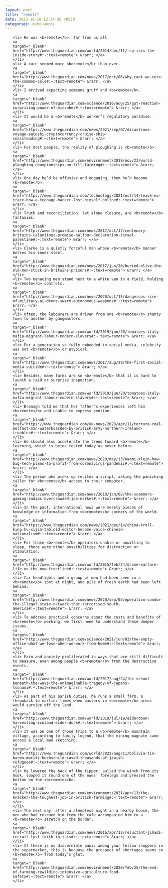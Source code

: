 ```yaml
---
layout: post
title: "remote"
date: 2023-10-10 12:34:56 +0530
categories: auto-words
---
```

<ol>

    <li> He was <b>remote</b>, far from us all.
    <a 
    target="_blank" 
    href="http://www.theguardian.com/world/2014/dec/11/-sp-isis-the-inside-story#:~:text=remote"> &rarr; </a>
    </li>
    <li> A cure seemed more <b>remote</b> than ever.
    <a 
    target="_blank" 
    href="http://www.theguardian.com/news/2017/oct/06/why-cant-we-cure-the-common-cold#:~:text=remote"> &rarr; </a>
    </li>
    <li> I arrived expecting someone gruff and <b>remote</b>.
    <a 
    target="_blank" 
    href="http://www.theguardian.com/science/2016/aug/25/gut-reaction-surprising-power-of-microbes#:~:text=remote"> &rarr; </a>
    </li>
    <li> It would be a <b>remote</b> worker’s regulatory paradise.
    <a 
    target="_blank" 
    href="https://www.theguardian.com/news/2021/sep/07/disastrous-voyage-satoshi-cryptocurrency-cruise-ship-seassteading#:~:text=remote"> &rarr; </a>
    </li>
    <li> For most people, the reality of ploughing is <b>remote</b>.
    <a 
    target="_blank" 
    href="http://www.theguardian.com/environment/2018/nov/23/world-ploughing-championships-no-till-farming#:~:text=remote"> &rarr; </a>
    </li>
    <li> One day he’d be effusive and engaging, then he’d become <b>remote</b>.
    <a 
    target="_blank" 
    href="https://www.theguardian.com/technology/2021/oct/14/leave-no-trace-how-a-teenage-hacker-lost-himself-online#:~:text=remote"> &rarr; </a>
    </li>
    <li> Truth and reconciliation, let alone closure, are <b>remote</b> fantasies.
    <a 
    target="_blank" 
    href="http://www.theguardian.com/news/2017/oct/17/centenary-britains-calamitous-promise-balfour-declaration-israel-palestine#:~:text=remote"> &rarr; </a>
    </li>
    <li> Clarke is a quietly forceful man whose <b>remote</b> manner belies his inner steel.
    <a 
    target="_blank" 
    href="http://www.theguardian.com/news/2017/jun/20/buried-alive-the-old-men-stuck-in-britains-prisons#:~:text=remote"> &rarr; </a>
    </li>
    <li> Two menacing men stand next to a white van in a field, holding <b>remote</b> controls.
    <a 
    target="_blank" 
    href="http://www.theguardian.com/news/2020/oct/15/dangerous-rise-of-military-ai-drone-swarm-autonomous-weapons#:~:text=remote"> &rarr; </a>
    </li>
    <li> Often, the labourers are driven from one <b>remote</b> shanty town to another by gangmasters.
    <a 
    target="_blank" 
    href="http://www.theguardian.com/world/2019/jun/20/tomatoes-italy-mafia-migrant-labour-modern-slavery#:~:text=remote"> &rarr; </a>
    </li>
    <li> For a generation so fully embedded in social media, celebrity was not <b>remote</b> or atypical.
    <a 
    target="_blank" 
    href="http://www.theguardian.com/news/2017/aug/29/the-first-social-media-suicide#:~:text=remote"> &rarr; </a>
    </li>
    <li> Besides, many farms are so <b>remote</b> that it is hard to launch a raid or surprise inspection.
    <a 
    target="_blank" 
    href="http://www.theguardian.com/world/2019/jun/20/tomatoes-italy-mafia-migrant-labour-modern-slavery#:~:text=remote"> &rarr; </a>
    </li>
    <li> Bronagh told me that her father’s experiences left him <b>remote</b> and unable to express emotion.
    <a 
    target="_blank" 
    href="https://www.theguardian.com/uk-news/2023/apr/11/torture-real-belfast-man-waterboarded-by-british-army-northern-ireland-troubles#:~:text=remote"> &rarr; </a>
    </li>
    <li> We should also accelerate the trend toward <b>remote</b> learning, which is being tested today as never before.
    <a 
    target="_blank" 
    href="http://www.theguardian.com/news/2020/may/13/naomi-klein-how-big-tech-plans-to-profit-from-coronavirus-pandemic#:~:text=remote"> &rarr; </a>
    </li>
    <li> The person who picks up recites a script, asking the panicking caller for <b>remote</b> access to their computer.
    <a 
    target="_blank" 
    href="http://www.theguardian.com/news/2018/jan/02/the-scammers-gaming-indias-overcrowded-job-market#:~:text=remote"> &rarr; </a>
    </li>
    <li> In the past, international news were merely pieces of knowledge or information from <b>remote</b> corners of the world.
    <a 
    target="_blank" 
    href="https://www.theguardian.com/news/2021/dec/14/china-troll-king-hu-xijin-tabloid-editor-became-voice-chinese-nationalism#:~:text=remote"> &rarr; </a>
    </li>
    <li> For those <b>remote</b> operators unable or unwilling to sleep, there were other possibilities for distraction or stimulation.
    <a 
    target="_blank" 
    href="http://www.theguardian.com/world/2015/feb/24/drone-warfare-life-on-the-new-frontline#:~:text=remote"> &rarr; </a>
    </li>
    <li> Car headlights and a group of men had been seen in a <b>remote</b> spot at night, and pile of fresh earth had been left behind.
    <a 
    target="_blank" 
    href="http://www.theguardian.com/news/2020/sep/03/operation-condor-the-illegal-state-network-that-terrorised-south-america#:~:text=remote"> &rarr; </a>
    </li>
    <li> To address practical concerns about the costs and benefits of <b>remote</b> working, we first need to understand these deeper issues.
    <a 
    target="_blank" 
    href="http://www.theguardian.com/science/2021/jun/03/the-empty-office-what-we-lose-when-we-work-from-home#:~:text=remote"> &rarr; </a>
    </li>
    <li> Pain and anxiety proliferated in ways that are still difficult to measure, even among people <b>remote</b> from the destructive events.
    <a 
    target="_blank" 
    href="http://www.theguardian.com/world/2017/aug/24/the-school-beneath-the-wave-the-unimaginable-tragedy-of-japans-tsunami#:~:text=remote"> &rarr; </a>
    </li>
    <li> As part of his parish duties, he runs a small farm, a throwback to earlier times when pastors in <b>remote</b> areas would survive off the land.
    <a 
    target="_blank" 
    href="http://www.theguardian.com/world/2019/jul/19/eiderdown-harvesting-iceland-eider-duck#:~:text=remote"> &rarr; </a>
    </li>
    <li> It was on one of those trips to a <b>remote</b> mountain village, according to family legend, that the mining magnate came across a local man sketching.
    <a 
    target="_blank" 
    href="https://www.theguardian.com/world/2022/aug/11/bolivia-tin-baron-moritz-hochschild-saved-thousands-of-jewish-refugees#:~:text=remote"> &rarr; </a>
    </li>
    <li> He lowered the back of the tipper, pulled the winch from its hook, looped it round one of the ewes’ forelegs and pressed the button on the <b>remote</b>.
    <a 
    target="_blank" 
    href="http://www.theguardian.com/environment/2021/apr/13/the-knacker-the-toughest-job-in-british-farming#:~:text=remote"> &rarr; </a>
    </li>
    <li> The next day, after a sleepless night in a nearby house, the men who had rescued him from the cafe accompanied him to a <b>remote</b> stretch on the border.
    <a 
    target="_blank" 
    href="http://www.theguardian.com/news/2016/apr/12/reluctant-jihadi-recruit-lost-faith-in-isis#:~:text=remote"> &rarr; </a>
    </li>
    <li> If there is no discernible panic among your fellow shoppers in the supermarket, this is because the prospect of shortages seems so <b>remote</b> from today’s glut.
    <a 
    target="_blank" 
    href="http://www.theguardian.com/environment/2020/feb/25/the-end-of-farming-rewilding-intensive-agriculture-food-safety#:~:text=remote"> &rarr; </a>
    </li>